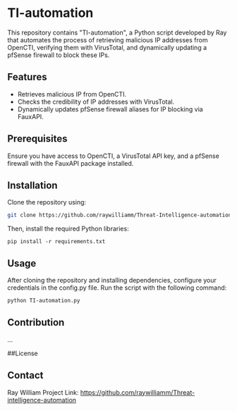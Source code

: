 # TI-automation

This repository contains "TI-automation", a Python script developed by Ray that automates the process of retrieving malicious IP addresses from OpenCTI, verifying them with VirusTotal, and dynamically updating a pfSense firewall to block these IPs.

## Features

- Retrieves malicious IP from OpenCTI.
- Checks the credibility of IP addresses with VirusTotal.
- Dynamically updates pfSense firewall aliases for IP blocking via FauxAPI.

## Prerequisites

Ensure you have access to OpenCTI, a VirusTotal API key, and a pfSense firewall with the FauxAPI package installed.

## Installation

Clone the repository using:

```bash
git clone https://github.com/raywilliamm/Threat-Intelligence-automation.git
```
Then, install the required Python libraries:
```
pip install -r requirements.txt
```

## Usage
After cloning the repository and installing dependencies, configure your credentials in the config.py file. Run the script with the following command:

```bash
python TI-automation.py
```
## Contribution
...


##License



## Contact
Ray William 
Project Link: https://github.com/raywilliamm/Threat-intelligence-automation
